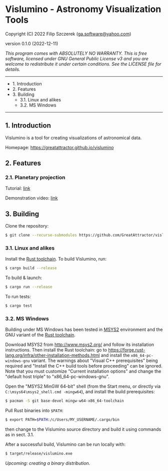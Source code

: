 # Vislumino - Astronomy Visualization Tools
Copyright (C) 2022 Filip Szczerek (ga.software@yahoo.com)

version 0.1.0 (2022-12-11)

*This program comes with ABSOLUTELY NO WARRANTY. This is free software, licensed under GNU General Public License v3 and you are welcome to redistribute it under certain conditions. See the LICENSE file for details.*

----------------------------------------

- 1\. Introduction
- 2\. Features
- 3\. Building
  - 3\.1\. Linux and alikes
  - 3\.2\. MS Windows

----------------------------------------

## 1. Introduction

Vislumino is a tool for creating visualizations of astronomical data.

Homepage: https://greatattractor.github.io/vislumino


## 2. Features

### 2.1. Planetary projection

Tutorial: [link](https://greatattractor.github.io/vislumino/tutorials/planetary_projection/index.html)

Demonstration video: [link](https://www.youtube.com/watch?v=w_k1WWCmGpw)

## 3. Building

Clone the repository:
```Bash
$ git clone --recurse-submodules https://github.com/GreatAttractor/vislumino.git
```


### 3.1. Linux and alikes

Install the [Rust toolchain](https://www.rust-lang.org/learn/get-started). To build Vislumino, run:
```Bash
$ cargo build --release
```

To build & launch:
```Bash
$ cargo run --release
```

To run tests:
```Bash
$ cargo test
```


### 3.2. MS Windows

Building under MS Windows has been tested in [MSYS2](https://www.msys2.org/) environment and the GNU variant of the [Rust toolchain](https://www.rust-lang.org/learn/get-started).

Download MSYS2 from http://www.msys2.org/ and follow its installation instructions. Then install the Rust toolchain: go to https://forge.rust-lang.org/infra/other-installation-methods.html and install the `x86_64-pc-windows-gnu` variant. The warnings about "Visual C++ prerequisites" being required and "Install the C++ build tools before proceeding" can be ignored. Note that you must customize "Current installation options" and change the "default host triple" to "x86_64-pc-windows-gnu".

Open the "MSYS2 MinGW 64-bit" shell (from the Start menu, or directly via `C:\msys64\msys2_shell.cmd -mingw64`), and install the build prerequisites:
```bash
$ pacman -S git base-devel mingw-w64-x86_64-toolchain
```

Pull Rust binaries into `$PATH`:
```bash
$ export PATH=$PATH:/c/Users/MY_USERNAME/.cargo/bin
```
then change to the Vislumino source directory and build it using commands as in sect. 3.1.

After a successful build, Vislumino can be run locally with:
```bash
$ target/release/vislumino.exe
```

*Upcoming: creating a binary distribution*.
